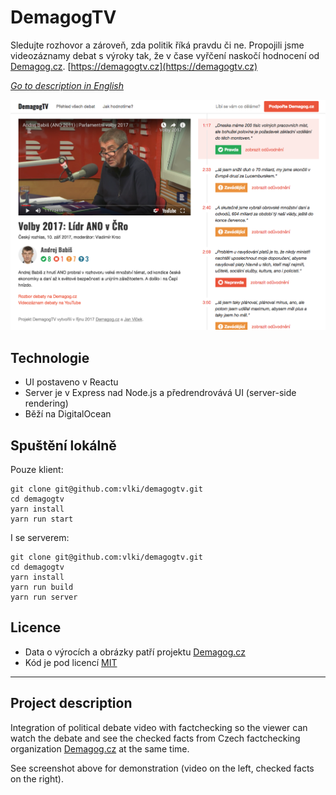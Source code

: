 # DemagogTV

Sledujte rozhovor a zároveň, zda politik říká pravdu či ne. Propojili jsme
videozáznamy debat s výroky tak, že v čase vyřčení naskočí hodnocení od
[Demagog.cz](http://demagog.cz). [https://demagogtv.cz](https://demagogtv.cz)

*[Go to description in English](#project-description)*

![](./screenshot-demagogtv.png)

## Technologie

* UI postaveno v Reactu
* Server je v Express nad Node.js a předrendrovává UI (server-side rendering)
* Běží na DigitalOcean

## Spuštění lokálně

Pouze klient:

```
git clone git@github.com:vlki/demagogtv.git
cd demagogtv
yarn install
yarn run start
```

I se serverem:

```
git clone git@github.com:vlki/demagogtv.git
cd demagogtv
yarn install
yarn run build
yarn run server
```

## Licence

* Data o výrocích a obrázky patří projektu [Demagog.cz](http://demagog.cz)
* Kód je pod licencí [MIT](LICENSE.md)

---

## Project description

Integration of political debate video with factchecking so the viewer can watch the debate and see the checked facts from Czech factchecking organization [Demagog.cz](http://demagog.cz) at the same time.

See screenshot above for demonstration (video on the left, checked facts on the right).
